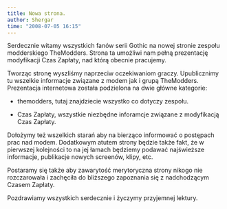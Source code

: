 ```yaml
---
title: Nowa strona.
author: Shergar
time: "2008-07-05 16:15"
---
```


Serdecznie witamy wszystkich fanów serii Gothic na nowej stronie zespołu modderskiego TheModders. 
Strona ta umożliwi nam pełną prezentację modyfikacji Czas Zapłaty, nad którą obecnie pracujemy.

Tworząc stronę wyszliśmy naprzeciw oczekiwaniom graczy. Upublicznimy tu wszelkie informacje związane z modem jak i grupą TheModders. Prezentacja internetowa została podzielona na dwie główne kategorie:

- themodders, tutaj znajdziecie wszystko co dotyczy zespołu.

- Czas Zapłaty, wszystkie niezbędne inforamcje związane z modyfikacją Czas Zapłaty.

Dołożymy też wszelkich starań aby na bierząco informować o postępach prac nad modem. 
Dodatkowym atutem strony będzie także fakt, że w pierwszej kolejności to na jej łamach będziemy podawać najświeższe informacje, publikacje nowych screenów, klipy, etc.

Postaramy się także aby zawarytość merytoryczna strony nikogo nie rozczarowała i zachęciła do bliższego zapoznania się z nadchodzącym Czasem Zapłaty.

Pozdrawiamy wszystkich serdecznie i życzymy przyjemnej lektury.